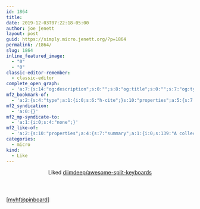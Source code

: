 ```yaml
---
id: 1864
title: 
date: 2019-12-03T07:22:18-05:00
author: joe jenett
layout: post
guid: https://simply.micro.jenett.org/?p=1864
permalink: /1864/
slug: 1864
inline_featured_image:
  - "0"
  - "0"
classic-editor-remember:
  - classic-editor
complete_open_graph:
  - 'a:7:{s:14:"og:description";s:0:"";s:8:"og:title";s:0:"";s:7:"og:type";s:0:"";s:12:"twitter:card";s:7:"summary";s:15:"twitter:creator";s:0:"";s:19:"twitter:description";s:0:"";s:8:"og:image";s:0:"";}'
mf2_bookmark-of:
  - 'a:2:{s:4:"type";a:1:{i:0;s:6:"h-cite";}s:10:"properties";a:5:{s:7:"summary";a:1:{i:0;s:41:"A collection of ergonomic split keyboards";}s:4:"name";a:1:{i:0;s:23:"awesome-split-keyboards";}s:3:"url";a:1:{i:0;s:51:"https://github.com/diimdeep/awesome-split-keyboards";}s:11:"publication";a:1:{i:0;s:6:"GitHub";}s:6:"author";a:2:{s:4:"type";a:1:{i:0;s:6:"h-card";}s:10:"properties";a:3:{s:4:"name";a:1:{i:0;s:9:" diimdeep";}s:3:"url";a:1:{i:0;s:28:"https://github.com/diimdeep/";}s:5:"photo";a:1:{i:0;s:57:"https://avatars2.githubusercontent.com/u/485713?s=460&v=4";}}}}}'
mf2_syndication:
  - 'a:0:{}'
mf2_mp-syndicate-to:
  - 'a:1:{i:0;s:4:"none";}'
mf2_like-of:
  - 'a:2:{s:10:"properties";a:4:{s:7:"summary";a:1:{i:0;s:139:"A collection of ergonomic split keyboards ⌨. Contribute to diimdeep/awesome-split-keyboards development by creating an account on GitHub.";}s:4:"name";a:1:{i:0;s:32:"diimdeep/awesome-split-keyboards";}s:3:"url";a:1:{i:0;s:51:"https://github.com/diimdeep/awesome-split-keyboards";}s:11:"publication";a:1:{i:0;s:6:"GitHub";}}s:4:"type";s:4:"cite";}'
categories:
  - micro
kind:
  - Like
---
```

<div class="entry-reaction"><section class="response u-like-of h-cite"><header><span class="kind-display-text">Liked</span> <a href="https://github.com/diimdeep/awesome-split-keyboards" class="p-name u-url">diimdeep/awesome-split-keyboards</a> </header>
<blockquote class="e-summary"></blockquote></section></div>
<div class="entry-content e-content" itemprop="description articleBody">
<p>[<a href="https://pinboard.in/u:myhf">myhf@pinboard</a>]</p></div>